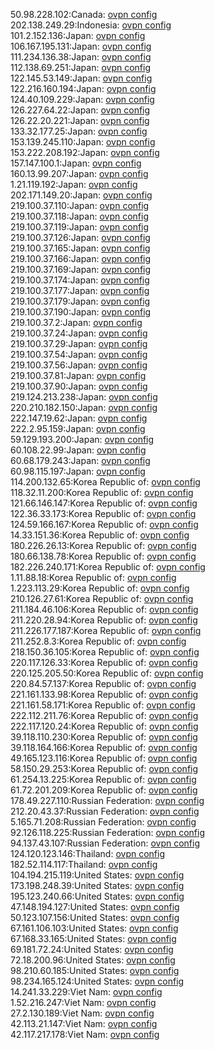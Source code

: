 50.98.228.102:Canada: [ovpn config](vpn/50_98_228_102.ovpn)  
202.138.249.29:Indonesia: [ovpn config](vpn/202_138_249_29.ovpn)  
101.2.152.136:Japan: [ovpn config](vpn/101_2_152_136.ovpn)  
106.167.195.131:Japan: [ovpn config](vpn/106_167_195_131.ovpn)  
111.234.136.38:Japan: [ovpn config](vpn/111_234_136_38.ovpn)  
112.138.69.251:Japan: [ovpn config](vpn/112_138_69_251.ovpn)  
122.145.53.149:Japan: [ovpn config](vpn/122_145_53_149.ovpn)  
122.216.160.194:Japan: [ovpn config](vpn/122_216_160_194.ovpn)  
124.40.109.229:Japan: [ovpn config](vpn/124_40_109_229.ovpn)  
126.227.64.22:Japan: [ovpn config](vpn/126_227_64_22.ovpn)  
126.22.20.221:Japan: [ovpn config](vpn/126_22_20_221.ovpn)  
133.32.177.25:Japan: [ovpn config](vpn/133_32_177_25.ovpn)  
153.139.245.110:Japan: [ovpn config](vpn/153_139_245_110.ovpn)  
153.222.208.192:Japan: [ovpn config](vpn/153_222_208_192.ovpn)  
157.147.100.1:Japan: [ovpn config](vpn/157_147_100_1.ovpn)  
160.13.99.207:Japan: [ovpn config](vpn/160_13_99_207.ovpn)  
1.21.119.192:Japan: [ovpn config](vpn/1_21_119_192.ovpn)  
202.171.149.20:Japan: [ovpn config](vpn/202_171_149_20.ovpn)  
219.100.37.110:Japan: [ovpn config](vpn/219_100_37_110.ovpn)  
219.100.37.118:Japan: [ovpn config](vpn/219_100_37_118.ovpn)  
219.100.37.119:Japan: [ovpn config](vpn/219_100_37_119.ovpn)  
219.100.37.126:Japan: [ovpn config](vpn/219_100_37_126.ovpn)  
219.100.37.165:Japan: [ovpn config](vpn/219_100_37_165.ovpn)  
219.100.37.166:Japan: [ovpn config](vpn/219_100_37_166.ovpn)  
219.100.37.169:Japan: [ovpn config](vpn/219_100_37_169.ovpn)  
219.100.37.174:Japan: [ovpn config](vpn/219_100_37_174.ovpn)  
219.100.37.177:Japan: [ovpn config](vpn/219_100_37_177.ovpn)  
219.100.37.179:Japan: [ovpn config](vpn/219_100_37_179.ovpn)  
219.100.37.190:Japan: [ovpn config](vpn/219_100_37_190.ovpn)  
219.100.37.2:Japan: [ovpn config](vpn/219_100_37_2.ovpn)  
219.100.37.24:Japan: [ovpn config](vpn/219_100_37_24.ovpn)  
219.100.37.29:Japan: [ovpn config](vpn/219_100_37_29.ovpn)  
219.100.37.54:Japan: [ovpn config](vpn/219_100_37_54.ovpn)  
219.100.37.56:Japan: [ovpn config](vpn/219_100_37_56.ovpn)  
219.100.37.81:Japan: [ovpn config](vpn/219_100_37_81.ovpn)  
219.100.37.90:Japan: [ovpn config](vpn/219_100_37_90.ovpn)  
219.124.213.238:Japan: [ovpn config](vpn/219_124_213_238.ovpn)  
220.210.182.150:Japan: [ovpn config](vpn/220_210_182_150.ovpn)  
222.147.19.62:Japan: [ovpn config](vpn/222_147_19_62.ovpn)  
222.2.95.159:Japan: [ovpn config](vpn/222_2_95_159.ovpn)  
59.129.193.200:Japan: [ovpn config](vpn/59_129_193_200.ovpn)  
60.108.22.99:Japan: [ovpn config](vpn/60_108_22_99.ovpn)  
60.68.179.243:Japan: [ovpn config](vpn/60_68_179_243.ovpn)  
60.98.115.197:Japan: [ovpn config](vpn/60_98_115_197.ovpn)  
114.200.132.65:Korea Republic of: [ovpn config](vpn/114_200_132_65.ovpn)  
118.32.11.200:Korea Republic of: [ovpn config](vpn/118_32_11_200.ovpn)  
121.66.146.147:Korea Republic of: [ovpn config](vpn/121_66_146_147.ovpn)  
122.36.33.173:Korea Republic of: [ovpn config](vpn/122_36_33_173.ovpn)  
124.59.166.167:Korea Republic of: [ovpn config](vpn/124_59_166_167.ovpn)  
14.33.151.36:Korea Republic of: [ovpn config](vpn/14_33_151_36.ovpn)  
180.226.26.13:Korea Republic of: [ovpn config](vpn/180_226_26_13.ovpn)  
180.66.138.78:Korea Republic of: [ovpn config](vpn/180_66_138_78.ovpn)  
182.226.240.171:Korea Republic of: [ovpn config](vpn/182_226_240_171.ovpn)  
1.11.88.18:Korea Republic of: [ovpn config](vpn/1_11_88_18.ovpn)  
1.223.113.29:Korea Republic of: [ovpn config](vpn/1_223_113_29.ovpn)  
210.126.27.61:Korea Republic of: [ovpn config](vpn/210_126_27_61.ovpn)  
211.184.46.106:Korea Republic of: [ovpn config](vpn/211_184_46_106.ovpn)  
211.220.28.94:Korea Republic of: [ovpn config](vpn/211_220_28_94.ovpn)  
211.226.177.187:Korea Republic of: [ovpn config](vpn/211_226_177_187.ovpn)  
211.252.8.3:Korea Republic of: [ovpn config](vpn/211_252_8_3.ovpn)  
218.150.36.105:Korea Republic of: [ovpn config](vpn/218_150_36_105.ovpn)  
220.117.126.33:Korea Republic of: [ovpn config](vpn/220_117_126_33.ovpn)  
220.125.205.50:Korea Republic of: [ovpn config](vpn/220_125_205_50.ovpn)  
220.84.57.137:Korea Republic of: [ovpn config](vpn/220_84_57_137.ovpn)  
221.161.133.98:Korea Republic of: [ovpn config](vpn/221_161_133_98.ovpn)  
221.161.58.171:Korea Republic of: [ovpn config](vpn/221_161_58_171.ovpn)  
222.112.211.76:Korea Republic of: [ovpn config](vpn/222_112_211_76.ovpn)  
222.117.120.24:Korea Republic of: [ovpn config](vpn/222_117_120_24.ovpn)  
39.118.110.230:Korea Republic of: [ovpn config](vpn/39_118_110_230.ovpn)  
39.118.164.166:Korea Republic of: [ovpn config](vpn/39_118_164_166.ovpn)  
49.165.123.116:Korea Republic of: [ovpn config](vpn/49_165_123_116.ovpn)  
58.150.29.253:Korea Republic of: [ovpn config](vpn/58_150_29_253.ovpn)  
61.254.13.225:Korea Republic of: [ovpn config](vpn/61_254_13_225.ovpn)  
61.72.201.209:Korea Republic of: [ovpn config](vpn/61_72_201_209.ovpn)  
178.49.227.110:Russian Federation: [ovpn config](vpn/178_49_227_110.ovpn)  
212.20.43.37:Russian Federation: [ovpn config](vpn/212_20_43_37.ovpn)  
5.165.71.208:Russian Federation: [ovpn config](vpn/5_165_71_208.ovpn)  
92.126.118.225:Russian Federation: [ovpn config](vpn/92_126_118_225.ovpn)  
94.137.43.107:Russian Federation: [ovpn config](vpn/94_137_43_107.ovpn)  
124.120.123.146:Thailand: [ovpn config](vpn/124_120_123_146.ovpn)  
182.52.114.117:Thailand: [ovpn config](vpn/182_52_114_117.ovpn)  
104.194.215.119:United States: [ovpn config](vpn/104_194_215_119.ovpn)  
173.198.248.39:United States: [ovpn config](vpn/173_198_248_39.ovpn)  
195.123.240.66:United States: [ovpn config](vpn/195_123_240_66.ovpn)  
47.148.194.127:United States: [ovpn config](vpn/47_148_194_127.ovpn)  
50.123.107.156:United States: [ovpn config](vpn/50_123_107_156.ovpn)  
67.161.106.103:United States: [ovpn config](vpn/67_161_106_103.ovpn)  
67.168.33.165:United States: [ovpn config](vpn/67_168_33_165.ovpn)  
69.181.72.24:United States: [ovpn config](vpn/69_181_72_24.ovpn)  
72.18.200.96:United States: [ovpn config](vpn/72_18_200_96.ovpn)  
98.210.60.185:United States: [ovpn config](vpn/98_210_60_185.ovpn)  
98.234.165.124:United States: [ovpn config](vpn/98_234_165_124.ovpn)  
14.241.33.229:Viet Nam: [ovpn config](vpn/14_241_33_229.ovpn)  
1.52.216.247:Viet Nam: [ovpn config](vpn/1_52_216_247.ovpn)  
27.2.130.189:Viet Nam: [ovpn config](vpn/27_2_130_189.ovpn)  
42.113.21.147:Viet Nam: [ovpn config](vpn/42_113_21_147.ovpn)  
42.117.217.178:Viet Nam: [ovpn config](vpn/42_117_217_178.ovpn)  
